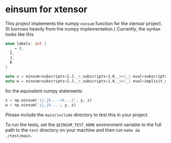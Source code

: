 # einsum for xtensor
This project implements the numpy `einsum` function for the xtensor project. (It borrows heavily from the numpy implementation.) Currently, the syntax looks like this
```c++
enum labels: int {
  _ = 0,
  I,
  J,
  K
}

auto x = einsum<subscripts<I,J,_>,subscripts<J,K,_>>(_).eval<subscripts<K,_,I>>(y,z)
auto w = einsum<subscripts<I,J,_>,subscripts<J,K,_>>(_).eval<implicit_out>(y,z)
```
for the equivalent numpy statements
```python
x = np.einsum('ij,jk...->k...i', y, z)
w = np.einsum('ij,jk...', y, z)
```
Please include the `main/include` directory to test this in your project.

To run the tests, set the `$EINSUM_TEST_HOME` environment variable to the full path to the `test` directory on your machine and then run `make && ./test/main`.
